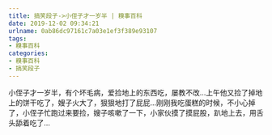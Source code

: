 ```yaml
---
title: 搞笑段子->小侄子才一岁半 | 糗事百科
date: 2019-12-02 09:34:21
urlname: 0ab86dc97161c7a03e1ef3f389e93107
tags: 
- 糗事百科
categories:
- 糗事百科
- 搞笑段子
---
```

小侄子才一岁半，有个坏毛病，爱捡地上的东西吃，屡教不改…上午他又捡了掉地上的饼干吃了，嫂子火大了，狠狠地打了屁屁…刚刚我吃蛋糕的时候，不小心掉了，小侄子忙跑过来要捡，嫂子咳嗽了一下，小家伙摸了摸屁股，趴地上去，用舌头舔着吃了…


